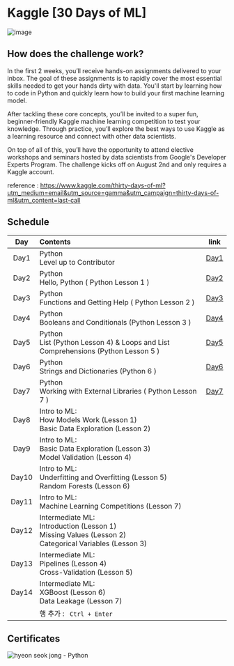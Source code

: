 # Kaggle [30 Days of ML]

![image](https://user-images.githubusercontent.com/77032455/127953298-32516696-95fd-4bc9-a634-e73236bb4819.png)

## How does the challenge work?

In the first 2 weeks, you’ll receive hands-on assignments delivered to your inbox. The goal of these assignments is to rapidly cover the most essential skills needed to get your hands dirty with data. You'll start by learning how to code in Python and quickly learn how to build your first machine learning model.

After tackling these core concepts, you’ll be invited to a super fun, beginner-friendly Kaggle machine learning competition to test your knowledge. Through practice, you’ll explore the best ways to use Kaggle as a learning resource and connect with other data scientists.

On top of all of this, you’ll have the opportunity to attend elective workshops and seminars hosted by data scientists from Google's Developer Experts Program. The challenge kicks off on August 2nd and only requires a Kaggle account.

reference : https://www.kaggle.com/thirty-days-of-ml?utm_medium=email&utm_source=gamma&utm_campaign=thirty-days-of-ml&utm_content=last-call



## **Schedule**

|  Day  | Contents                                                     |                             link                             |
| :---: | :----------------------------------------------------------- | :----------------------------------------------------------: |
| Day1  | Python <br />Level up to Contributor                         | [Day1](https://github.com/seok-jong/Kaggle_30Days_ofML/tree/master/Day1) |
| Day2  | Python<br />Hello, Python ( Python Lesson 1 )                | [Day2](https://github.com/seok-jong/Kaggle_30Days_ofML/tree/master/Day2) |
| Day3  | Python<br />Functions and Getting Help ( Python Lesson 2 )   | [Day3](https://github.com/seok-jong/Kaggle_30Days_ofML/tree/master/Day3) |
| Day4  | Python<br />Booleans and Conditionals (Python Lesson 3 )     | [Day4](https://github.com/seok-jong/Kaggle_30Days_ofML/tree/master/Day4) |
| Day5  | Python<br />List (Python Lesson 4) & Loops and List Comprehensions (Python Lesson 5 ) | [Day5](https://github.com/seok-jong/Kaggle_30Days_ofML/tree/master/Day5) |
| Day6  | Python<br />Strings and Dictionaries (Python 6 )             | [Day6](https://github.com/seok-jong/Kaggle_30Days_ofML/tree/master/Day6) |
| Day7  | Python<br />Working with External Libraries ( Python Lesson 7 ) | [Day7](https://github.com/seok-jong/Kaggle_30Days_ofML/tree/master/Day7) |
| Day8  | Intro to ML:<br />How Models Work (Lesson 1)<br />Basic Data Exploration (Lesson 2) |                                                              |
| Day9  | Intro to ML:<br />Basic Data Exploration (Lesson 3)<br />Model Validation (Lesson 4) |                                                              |
| Day10 | Intro to ML:<br />Underfitting and Overfitting (Lesson 5)<br />Random Forests (Lesson 6) |                                                              |
| Day11 | Intro to ML:<br />Machine Learning Competitions (Lesson 7)   |                                                              |
| Day12 | Intermediate ML:<br />Introduction (Lesson 1)<br />Missing Values (Lesson 2)<br />Categorical Variables (Lesson 3) |                                                              |
| Day13 | Intermediate ML:<br />Pipelines (Lesson 4)<br />Cross-Validation (Lesson 5) |                                                              |
| Day14 | Intermediate ML:<br />XGBoost (Lesson 6)<br />Data Leakage (Lesson 7) |                                                              |
|       | 행 추가 :  ``` Ctrl + Enter```                               |                                                              |



## Certificates

![hyeon seok jong - Python](https://user-images.githubusercontent.com/77032455/129177671-cb80fac6-810b-4d94-9110-feaf64cd3484.png)

